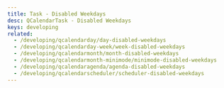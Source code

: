 ```yaml
---
title: Task - Disabled Weekdays
desc: QCalendarTask - Disabled Weekdays
keys: developing
related:
  - /developing/qcalendarday/day-disabled-weekdays
  - /developing/qcalendarday-week/week-disabled-weekdays
  - /developing/qcalendarmonth/month-disabled-weekdays
  - /developing/qcalendarmonth-minimode/minimode-disabled-weekdays
  - /developing/qcalendaragenda/agenda-disabled-weekdays
  - /developing/qcalendarscheduler/scheduler-disabled-weekdays
---
```


<example-viewer
  title="Disabled Weekdays"
  file="TaskDisabledWeekdays"
  codepen-title="QCalendarTask"
/>
